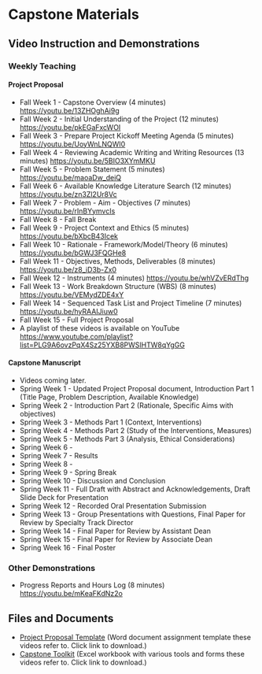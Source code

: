 # Capstone Materials

## Video Instruction and Demonstrations

### Weekly Teaching

#### Project Proposal

* Fall Week 1 - Capstone Overview (4 minutes) https://youtu.be/13ZHOghAi9g
* Fall Week 2 - Initial Understanding of the Project (12 minutes) https://youtu.be/pkEGaFxcWOI
* Fall Week 3 - Prepare Project Kickoff Meeting Agenda (5 minutes) https://youtu.be/UoyWnLNQWI0
* Fall Week 4 - Reviewing Academic Writing and Writing Resources (13 minutes) https://youtu.be/5BIO3XYmMKU
* Fall Week 5 - Problem Statement (5 minutes) https://youtu.be/maoaDw_deiQ
* Fall Week 6 - Available Knowledge Literature Search (12 minutes) https://youtu.be/zn3Zl2Ur8Vc
* Fall Week 7 - Problem - Aim - Objectives (7 minutes) https://youtu.be/rInBYymvcIs
* Fall Week 8 - Fall Break
* Fall Week 9 - Project Context and Ethics (5 minutes) https://youtu.be/bXbcB43Icek
* Fall Week 10 - Rationale - Framework/Model/Theory (6 minutes) https://youtu.be/bGWJ3FQGHe8
* Fall Week 11 - Objectives, Methods, Deliverables (8 minutes) https://youtu.be/z8_iD3b-Zx0
* Fall Week 12 - Instruments (4 minutes) https://youtu.be/whVZvERdThg
* Fall Week 13 - Work Breakdown Structure (WBS) (8 minutes) https://youtu.be/VEMydZDE4xY
* Fall Week 14 - Sequenced Task List and Project Timeline (7 minutes) https://youtu.be/hyRAAIJiuw0
* Fall Week 15 - Full Project Proposal
* A playlist of these videos is available on YouTube https://www.youtube.com/playlist?list=PLG9A6ovzPqX4Sz25YXB8PWSlHTW8qYgGG

#### Capstone Manuscript

* Videos coming later.
* Spring Week 1 - Updated Project Proposal document, Introduction Part 1 (Title Page, Problem Description, Available Knowledge)
* Spring Week 2 - Introduction Part 2 (Rationale, Specific Aims with objectives)
* Spring Week 3 - Methods Part 1 (Context, Interventions)
* Spring Week 4 - Methods Part 2 (Study of the Interventions, Measures)
* Spring Week 5 - Methods Part 3 (Analysis, Ethical Considerations)
* Spring Week 6 - 
* Spring Week 7 - Results
* Spring Week 8 - 
* Spring Week 9 - Spring Break
* Spring Week 10 - Discussion and Conclusion
* Spring Week 11 - Full Draft with Abstract and Acknowledgements, Draft Slide Deck for Presentation
* Spring Week 12 - Recorded Oral Presentation Submission
* Spring Week 13 - Group Presentations with Questions, Final Paper for Review by Specialty Track Director
* Spring Week 14 - Final Paper for Review by Assistant Dean
* Spring Week 15 - Final Paper for Review by Associate Dean
* Spring Week 16 - Final Poster

### Other Demonstrations

* Progress Reports and Hours Log (8 minutes) https://youtu.be/mKeaFKdNz2o

## Files and Documents

* [Project Proposal Template](https://github.com/cmcntsh/capstoneMaterials/raw/main/YourName%20YYYY-MM-DD%20NURS%206880%20Project%20Proposal%20Template.docx) (Word document assignment template these videos refer to. Click link to download.)
* [Capstone Toolkit](https://github.com/cmcntsh/capstoneMaterials/raw/main/CapstoneProjectToolkit_v6_2023-04-14.xlsx) (Excel workbook with various tools and forms these videos refer to. Click link to download.)
